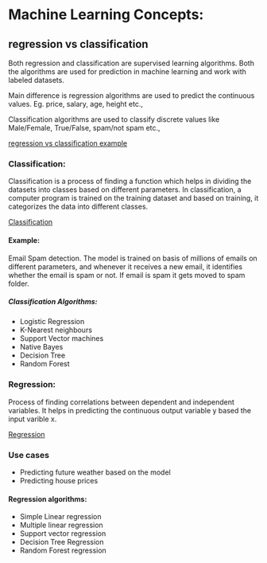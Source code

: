 # Machine Learning Concepts:

## regression vs classification

Both regression and classification are supervised learning algorithms. Both the algorithms are used for prediction in machine learning and work with labeled datasets.


Main difference is regression algorithms are used to predict the continuous values.
Eg. price, salary, age, height etc.,

Classification algorithms are used to classify discrete values like Male/Female, True/False, spam/not spam etc.,

[regression vs classification example](./images/regression_classification_example.jpg)

### Classification:

Classification is a process of finding a function which helps in dividing the datasets into classes based on different parameters. In classification, a computer program is trained on the training dataset and based on training, it categorizes the data into different classes.

[Classification](./images/classification.jpg)

#### Example:
Email Spam detection. The model is trained on basis of millions of emails on different parameters, and whenever it receives a new email, it identifies whether the email is spam or not. If email is spam it gets moved to spam folder.

##### Classification Algorithms:
 * Logistic Regression
 * K-Nearest neighbours
 * Support Vector machines
 * Native Bayes 
 * Decision Tree
 * Random Forest

 ### Regression:
 Process of finding correlations between dependent and independent variables. It helps in predicting the continuous output variable y based the input varible x.

 [Regression](./images/regression.jpg)

 ### Use cases
 * Predicting future weather based on the model
 * Predicting house prices

 #### Regression algorithms:

 * Simple Linear regression
 * Multiple linear regression
 * Support vector regression
 * Decision Tree Regression
 * Random Forest regression
 